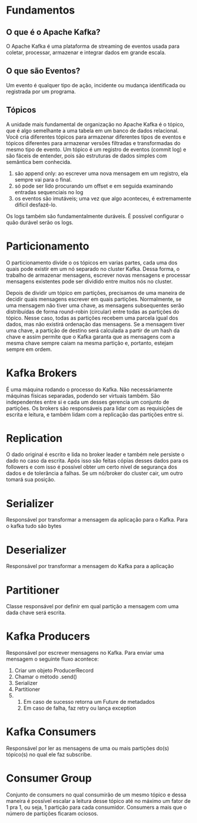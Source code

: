 # Fundamentos

## O que é o Apache Kafka?
O Apache Kafka é uma plataforma de streaming de eventos usada para coletar, processar, armazenar e integrar dados em grande escala.

## O que são Eventos?
Um evento é qualquer tipo de ação, incidente ou mudança identificada ou registrada por um programa.

## Tópicos
A unidade mais fundamental de organização no Apache Kafka é o tópico, que é algo semelhante a uma tabela em um banco de dados relacional. Você cria diferentes tópicos para armazenar diferentes tipos de eventos e tópicos diferentes para armazenar versões filtradas e transformadas do mesmo tipo de evento.
Um tópico é um registro de eventos (commit log) e são fáceis de entender, pois são estruturas de dados simples com semântica bem conhecida.

1. são append only: ao escrever uma nova mensagem em um registro, ela sempre vai para o final.
2. só pode ser lido procurando um offset e em seguida examinando entradas sequenciais no log
3. os eventos são imutáveis; uma vez que algo aconteceu, é extremamente difícil desfazê-lo.

Os logs também são fundamentalmente duráveis. É possível configurar o quão durável serão os logs.

# Particionamento
O particionamento divide o os tópicos em varias partes, cada uma dos quais pode existir em um nó separado no cluster Kafka. Dessa forma, o trabalho de armazenar mensagens, escrever novas mensagens e processar mensagens existentes pode ser dividido entre muitos nós no cluster.

Depois de dividir um tópico em partições, precisamos de uma maneira de decidir quais mensagens escrever em quais partições. Normalmente, se uma mensagem não tiver uma chave, as mensagens subsequentes serão distribuídas de forma round-robin (circular) entre todas as partições do tópico. Nesse caso, todas as partições recebem uma parcela igual dos dados, mas não existirá ordenação das mensagens. Se a mensagem tiver uma chave, a partição de destino será calculada a partir de um hash da chave e assim permite que o Kafka garanta que as mensagens com a mesma chave sempre caiam na mesma partição e, portanto, estejam sempre em ordem.

# Kafka Brokers
É uma máquina rodando o processo do Kafka. Não necessáriamente máquinas físicas separadas, podendo ser virtuais também. São independentes entre si e cada um desses gerencia um conjunto de partições. Os brokers são responsáveis para lidar com as requisições de escrita e leitura, e também lidam com a replicação das partições entre si.

# Replication
O dado original é escrito e lida no broker leader e também nele persiste o dado no caso da escrita. Após isso são feitas cópias desses dados para os followers e com isso é possível obter um certo nível de segurança dos dados e de tolerância a falhas.
Se um nó/broker do cluster cair, um outro tomará sua posição.

# Serializer
Responsável por transformar a mensagem da aplicação para o Kafka.
Para o kafka tudo são bytes

# Deserializer
Responsável por transformar a mensagem do Kafka para a aplicação

# Partitioner
Classe responsável por definir em qual partição a mensagem com uma dada chave será escrita.

# Kafka Producers
Responsável por escrever mensagens no Kafka.
Para enviar uma mensagem o seguinte fluxo acontece:
1. Criar um objeto ProducerRecord
2. Chamar o método .send()
3. Serializer
4. Partitioner
5. 1. Em caso de sucesso retorna um Future de metadados
   2. Em caso de falha, faz retry ou lança exception

# Kafka Consumers
Responsável por ler as mensagens de uma ou mais partições do(s) tópico(s) no qual ele faz subscribe.

# Consumer Group
Conjunto de consumers no qual consumirão de um mesmo tópico e dessa maneira é possível escalar a leitura desse tópico até no máximo um fator de 1 pra 1, ou seja, 1 partição para cada consumidor. Consumers a mais que o número de partições ficaram ociosos.
